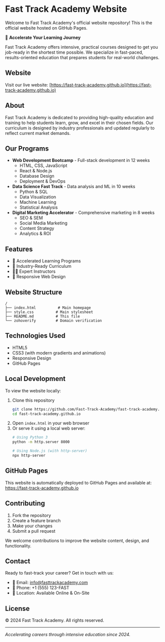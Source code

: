 # Fast Track Academy Website

Welcome to Fast Track Academy's official website repository! This is the official website hosted on GitHub Pages.

🚀 **Accelerate Your Learning Journey**

Fast Track Academy offers intensive, practical courses designed to get you job-ready in the shortest time possible. We specialize in fast-paced, results-oriented education that prepares students for real-world challenges.

## Website

Visit our live website: [https://fast-track-academy.github.io](https://fast-track-academy.github.io)

## About

Fast Track Academy is dedicated to providing high-quality education and training to help students learn, grow, and excel in their chosen fields. Our curriculum is designed by industry professionals and updated regularly to reflect current market demands.

## Our Programs

- **Web Development Bootcamp** - Full-stack development in 12 weeks
  - HTML, CSS, JavaScript
  - React & Node.js
  - Database Design
  - Deployment & DevOps
- **Data Science Fast Track** - Data analysis and ML in 10 weeks
  - Python & SQL
  - Data Visualization
  - Machine Learning
  - Statistical Analysis
- **Digital Marketing Accelerator** - Comprehensive marketing in 8 weeks
  - SEO & SEM
  - Social Media Marketing
  - Content Strategy
  - Analytics & ROI

## Features

- 🚀 Accelerated Learning Programs
- 💼 Industry-Ready Curriculum
- 👨‍💻 Expert Instructors
- 📱 Responsive Web Design

## Website Structure

```
/
├── index.html          # Main homepage
├── style.css          # Main stylesheet
├── README.md          # This file
└── zohoverify         # Domain verification
```

## Technologies Used

- HTML5
- CSS3 (with modern gradients and animations)
- Responsive Design
- GitHub Pages

## Local Development

To view the website locally:

1. Clone this repository
   ```bash
   git clone https://github.com/Fast-Track-Academy/fast-track-academy.github.io.git
   cd fast-track-academy.github.io
   ```
2. Open `index.html` in your web browser
3. Or serve it using a local web server:
   ```bash
   # Using Python 3
   python -m http.server 8000
   
   # Using Node.js (with http-server)
   npx http-server
   ```

## GitHub Pages

This website is automatically deployed to GitHub Pages and available at:
https://fast-track-academy.github.io

## Contributing

1. Fork the repository
2. Create a feature branch
3. Make your changes
4. Submit a pull request

We welcome contributions to improve the website content, design, and functionality.

## Contact

Ready to fast-track your career? Get in touch with us:

- 📧 Email: info@fasttrackacademy.com
- 📱 Phone: +1 (555) 123-FAST
- 📍 Location: Available Online & On-Site

## License

© 2024 Fast Track Academy. All rights reserved.

---

*Accelerating careers through intensive education since 2024.*
